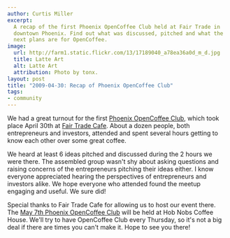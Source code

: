 ```yaml
--- 
author: Curtis Miller
excerpt:
  A recap of the first Phoenix OpenCoffee Club held at Fair Trade in
  downtown Phoenix. Find out what was discussed, pitched and what the
  next plans are for OpenCoffee.
image:
  url: http://farm1.static.flickr.com/13/17189040_a78ea36a0d_m_d.jpg
  title: Latte Art
  alt: Latte Art
  attribution: Photo by tonx.
layout: post
title: "2009-04-30: Recap of Phoenix OpenCoffee Club"
tags: 
- community
---
```


We had a great turnout for the first [Phoenix OpenCoffee Club](/blog/2009/04/24/phoenix-opencoffee-club/), which took place April 30th at [Fair Trade Cafe](http://www.azfairtrade.com/cafe/). About a dozen people, both entrepreneurs and investors, attended and spent several hours getting to know each other over some great coffee.

We heard at least 6 ideas pitched and discussed during the 2 hours we were there. The assembled group wasn't shy about asking questions and raising concerns of the entrepreneurs pitching their ideas either. I know everyone appreciated hearing the perspectives of entrepreneurs and investors alike. We hope everyone who attended found the meetup engaging and useful. We sure did!

Special thanks to Fair Trade Cafe for allowing us to host our event there. The [May 7th Phoenix OpenCoffee Club](http://upcoming.yahoo.com/event/2561649/) will be held at Hob Nobs Coffee House. We'll try to have OpenCoffee Club every Thursday, so it's not a big deal if there are times you can't make it. Hope to see you there!
